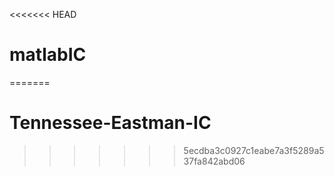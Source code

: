 <<<<<<< HEAD
# matlabIC
=======
# Tennessee-Eastman-IC
>>>>>>> 5ecdba3c0927c1eabe7a3f5289a537fa842abd06

